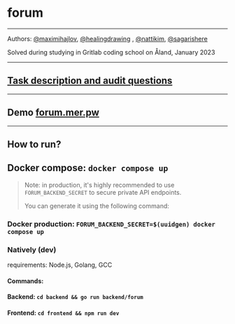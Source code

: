 # forum

---

Authors: [@maximihajlov](https://github.com/maximihajlov), [@healingdrawing](https://github.com/healingdrawing)
, [@nattikim](https://github.com/nattikim), [@sagarishere](https://github.com/sagarishere)

Solved during studying in Gritlab coding school on Åland, January 2023

---

## [Task description and audit questions](https://github.com/01-edu/public/tree/master/subjects/forum)

---

## Demo [forum.mer.pw](https://forum.mer.pw/)

---

## How to run?

## Docker compose: `docker compose up`

> Note: in production, it's highly recommended to use `FORUM_BACKEND_SECRET` to secure private API endpoints.
>
> You can generate it using the following command:

### Docker production: `FORUM_BACKEND_SECRET=$(uuidgen) docker compose up`

### Natively (dev)

requirements: Node.js, Golang, GCC

#### Commands:

#### Backend: `cd backend && go run backend/forum`

#### Frontend: `cd frontend && npm run dev`
